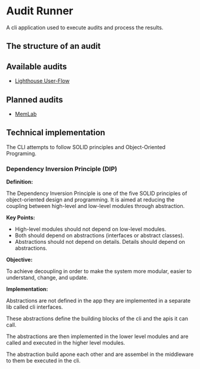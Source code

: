 # Audit Runner

A cli application used to execute audits and process the results.

## The structure of an audit

## Available audits

- [Lighthouse User-Flow](https://github.com/GoogleChrome/lighthouse/blob/main/docs/user-flows.md)

## Planned audits

- [MemLab](https://facebook.github.io/memlab/docs/intro)

## Technical implementation

The CLI attempts to follow SOLID principles and Object-Oriented Programing.

### Dependency Inversion Principle (DIP)

**Definition:**

The Dependency Inversion Principle is one of the five SOLID principles of object-oriented design and programming.
It is aimed at reducing the coupling between high-level and low-level modules through abstraction.

**Key Points:**

- High-level modules should not depend on low-level modules.
- Both should depend on abstractions (interfaces or abstract classes).
- Abstractions should not depend on details. Details should depend on abstractions.

**Objective:**

To achieve decoupling in order to make the system more modular, easier to understand, change, and update.

**Implementation:**

Abstractions are not defined in the app they are implemented in a separate lib called cli interfaces.

These abstractions define the building blocks of the cli and the apis it can call.

The abstractions are then implemented in the lower level modules and are called and executed in the higher level modules.

The abstraction build apone each other and are assembel in the middleware to them be executed in the cli.
